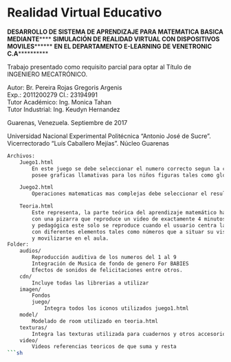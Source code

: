 # Realidad Virtual Educativo
   
   ************DESARROLLO DE SISTEMA DE APRENDIZAJE PARA MATEMATICA BASICA MEDIANTE****************
	******************SIMULACIÓN DE REALIDAD VIRTUAL CON DISPOSITIVOS MOVILES************************
	********************EN EL DEPARTAMENTO E-LEARNING DE VENETRONIC C.A******************************

Trabajo presentado como requisito parcial para optar al Título de  
INGENIERO MECATRÓNICO.  
  
Autor: Br. Pereira Rojas Gregoris Argenis  
Exp.: 2011200279	CI.: 23194991  
Tutor Académico: Ing. Monica Tahan  
Tutor Industrial: Ing. Keudyn Hernandez  
  
Guarenas, Venezuela. Septiembre de 2017  
  
Universidad Nacional Experimental Politécnica “Antonio José de Sucre”.    
Vicerrectorado “Luís Caballero Mejías”. Núcleo Guarenas  

```sh
Archivos:
	Juego1.html
		En este juego se debe seleccionar el numero correcto segun la cantidad de objetos que aparezcan, el score va sumando los avances,
		posee graficas llamativas para los niños figuras tales como globos,caramelos, etc. El sonido de fondo es For BABIES.

	Juego2.html
		Operaciones matematicas mas complejas debe seleccionar el resultado correcto dentro de 9 posibilidades.

	Teoria.html
		Este representa, la parte teórica del aprendizaje matemático haciendo un entorno que simule un aula de clases,
		con una pizarra que reproduce un video de exactamente 4 minutos, explicando que es suma o resta de una forma muy didáctica
		y pedagógica este solo se reproduce cuando el usuario centra la mirada en la pizarra, en este entorno el usuario puede interactuar
		con diferentes elementos tales como números que a situar su vista en este podrá escuchar e interpretar de que numero se trata
		y movilizarse en el aula.
Folder:
	audios/
		Reproducción auditiva de los numeros del 1 al 9
		Integración de Musica de fondo de genero For BABIES
		Efectos de sonidos de felicitaciones entre otros.
	cdn/
		Incluye todas las librerias a utilizar
	imagen/
		Fondos
		juego/
			Integra todos los iconos utilizados juego1.html
	model/
		Modelado de room utilizado en teoria.html
	texturas/
		Integra las texturas utilizada para cuadernos y otros accesorios en salon.html
	video/
		Videos referencias teoricos de que suma y resta
```sh